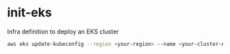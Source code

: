 # init-eks
Infra definition to deploy an EKS cluster

```sh
aws eks update-kubeconfig --region <your-region> --name <your-cluster-name>
```